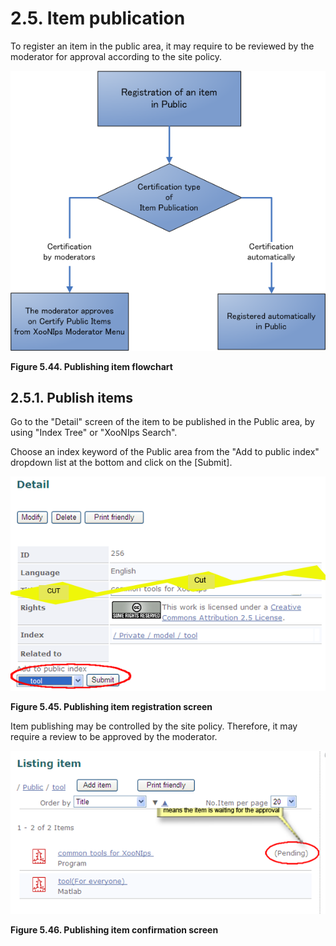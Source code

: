 # 2.5. Item publication

To register an item in the public area, it may require to be reviewed by the moderator for approval according to the site policy.

![Publishing item flowchart](../../.gitbook/assets/xoonips-operate42%20%281%29.png)

**Figure 5.44. Publishing item flowchart**

## 2.5.1. Publish items <a id="2-5-1-publish-items"></a>

Go to the "Detail" screen of the item to be published in the Public area, by using "Index Tree" or "XooNIps Search".

Choose an index keyword of the Public area from the "Add to public index" dropdown list at the bottom and click on the \[Submit\].

![Publishing item registration screen](../../.gitbook/assets/xoonips-operate43.png)

**Figure 5.45. Publishing item registration screen**

Item publishing may be controlled by the site policy. Therefore, it may require a review to be approved by the moderator.

![Publishing item confirmation screen](../../.gitbook/assets/xoonips-operate44%20%281%29.png)

**Figure 5.46. Publishing item confirmation screen**

